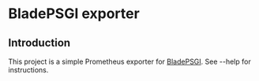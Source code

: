 BladePSGI exporter
==================

Introduction
------------

This project is a simple Prometheus exporter for
[BladePSGI](https://github.com/johto/BladePSGI).  See --help for instructions.
